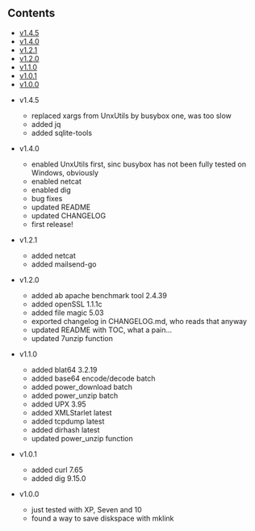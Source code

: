 ## Contents
- [v1.4.5](#v145)
- [v1.4.0](#v140)
- [v1.2.1](#v121)
- [v1.2.0](#v120)
- [v1.1.0](#v110)
- [v1.0.1](#v101)
- [v1.0.0](#v100)

* v1.4.5
  * replaced xargs from UnxUtils by busybox one, was too slow
  * added jq
  * added sqlite-tools

* v1.4.0
  * enabled UnxUtils first, sinc busybox has not been fully tested on Windows, obviously
  * enabled netcat
  * enabled dig
  * bug fixes
  * updated README
  * updated CHANGELOG
  * first release!

* v1.2.1
  * added netcat
  * added mailsend-go

* v1.2.0
  * added ab apache benchmark tool 2.4.39
  * added openSSL 1.1.1c
  * added file magic 5.03
  * exported changelog in CHANGELOG.md, who reads that anyway
  * updated README with TOC, what a pain...
  * updated 7unzip function

* v1.1.0
  * added blat64 3.2.19
  * added base64 encode/decode batch
  * added power_download batch
  * added power_unzip batch
  * added UPX 3.95
  * added XMLStarlet latest
  * added tcpdump latest
  * added dirhash latest
  * updated power_unzip function

* v1.0.1
  * added curl 7.65
  * added dig 9.15.0

* v1.0.0
  * just tested with XP, Seven and 10
  * found a way to save diskspace with mklink

